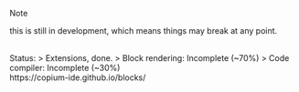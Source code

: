 > [!NOTE]
> this is still in development, which means things may break at any point.
<br>
Status:
> Extensions, done.
> Block rendering: Incomplete (~70%)
> Code compiler: Incomplete (~30%)
<br>
https://copium-ide.github.io/blocks/
